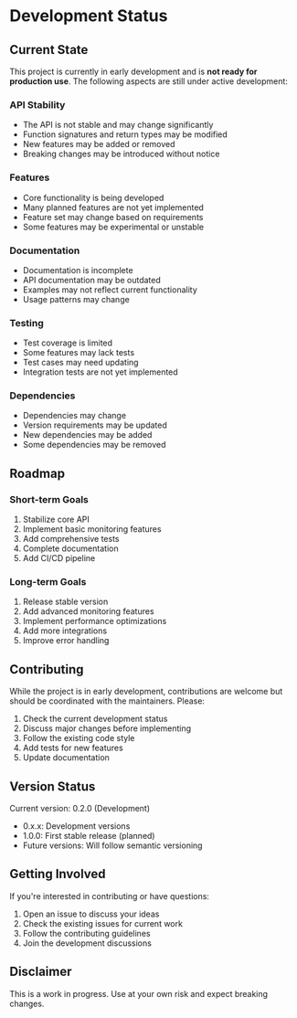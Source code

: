 # Development Status

## Current State

This project is currently in early development and is **not ready for production use**. The following aspects are still under active development:

### API Stability
- The API is not stable and may change significantly
- Function signatures and return types may be modified
- New features may be added or removed
- Breaking changes may be introduced without notice

### Features
- Core functionality is being developed
- Many planned features are not yet implemented
- Feature set may change based on requirements
- Some features may be experimental or unstable

### Documentation
- Documentation is incomplete
- API documentation may be outdated
- Examples may not reflect current functionality
- Usage patterns may change

### Testing
- Test coverage is limited
- Some features may lack tests
- Test cases may need updating
- Integration tests are not yet implemented

### Dependencies
- Dependencies may change
- Version requirements may be updated
- New dependencies may be added
- Some dependencies may be removed

## Roadmap

### Short-term Goals
1. Stabilize core API
2. Implement basic monitoring features
3. Add comprehensive tests
4. Complete documentation
5. Add CI/CD pipeline

### Long-term Goals
1. Release stable version
2. Add advanced monitoring features
3. Implement performance optimizations
4. Add more integrations
5. Improve error handling

## Contributing

While the project is in early development, contributions are welcome but should be coordinated with the maintainers. Please:

1. Check the current development status
2. Discuss major changes before implementing
3. Follow the existing code style
4. Add tests for new features
5. Update documentation

## Version Status

Current version: 0.2.0 (Development)

- 0.x.x: Development versions
- 1.0.0: First stable release (planned)
- Future versions: Will follow semantic versioning

## Getting Involved

If you're interested in contributing or have questions:

1. Open an issue to discuss your ideas
2. Check the existing issues for current work
3. Follow the contributing guidelines
4. Join the development discussions

## Disclaimer

This is a work in progress. Use at your own risk and expect breaking changes. 
